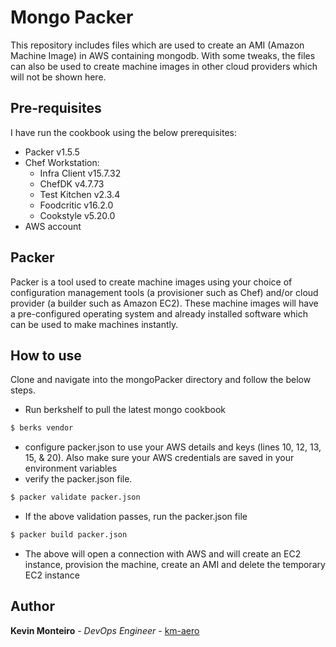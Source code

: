# Mongo Packer
This repository includes files which are used to create an AMI (Amazon Machine Image) in AWS containing mongodb. With some tweaks, the files can also be used to create machine images in other cloud providers which will not be shown here.

## Pre-requisites
I have run the cookbook using the below prerequisites:
- Packer v1.5.5
- Chef Workstation:
  - Infra Client v15.7.32
  - ChefDK v4.7.73
  - Test Kitchen v2.3.4
  - Foodcritic v16.2.0
  - Cookstyle v5.20.0
- AWS account

## Packer
Packer is a tool used to create machine images using your choice of configuration management tools (a provisioner such as Chef) and/or cloud provider (a builder such as Amazon EC2). These machine images will have a pre-configured operating system and already installed software which can be used to make machines instantly.

## How to use
Clone and navigate into the mongoPacker directory and follow the below steps.
- Run berkshelf to pull the latest mongo cookbook
```bash
$ berks vendor
```
- configure packer.json to use your AWS details and keys (lines 10, 12, 13, 15, & 20). Also make sure your AWS credentials are saved in your environment variables
- verify the packer.json file.
```bash
$ packer validate packer.json
```
- If the above validation passes, run the packer.json file
```bash
$ packer build packer.json
```
- The above will open a connection with AWS and will create an EC2 instance, provision the machine, create an AMI and delete the temporary EC2 instance

## Author
**Kevin Monteiro** - *DevOps Engineer* - [km-aero](https://github.com/km-aero)
